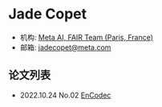 # Jade Copet

- 机构: [Meta AI, FAIR Team (Paris, France)](../Institutions/Meta.AI.md)
- 邮箱: jadecopet@meta.com

## 论文列表

- 2022.10.24 No.02 [EnCodec](../Models/Speech_Neural_Codec/2022.10.24_EnCodec.md)